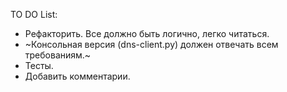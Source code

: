 TO DO List:
- Рефакторить. Все должно быть логично, легко читаться.
- ~Консольная версия (dns-client.py) должен отвечать всем требованиям.~
- Тесты.
- Добавить комментарии.